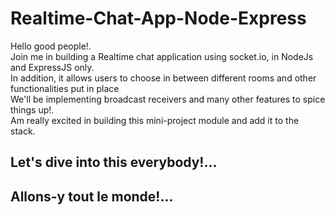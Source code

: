 # Realtime-Chat-App-Node-Express
Hello good people!. <br/>
Join me in building a Realtime chat application using socket.io, in NodeJs and ExpressJS only.<br/>
In addition, it allows users to choose in between different rooms and other functionalities put in place <br/>
We'll be implementing broadcast receivers and many other features to spice things up!. <br/>
Am really excited in building this mini-project module and add it to the stack.
## Let's dive into this everybody!...
## Allons-y tout le monde!...
